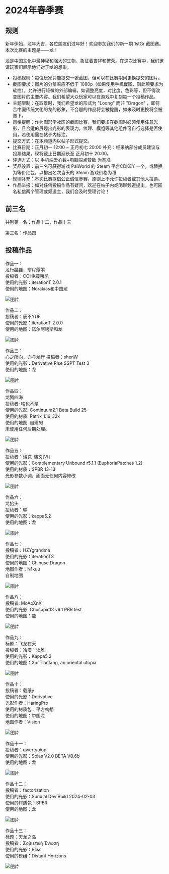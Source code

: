 # 2024年春季赛

## 规则

新年伊始，龙年大吉，各位朋友们过年好！欢迎参加我们的新一期 1stGr 截图赛。本次比赛的主题是——龙！ 

龙是中国文化中最神秘和强大的生物，象征着吉祥和繁荣。在这次比赛中，我们邀请玩家们展示他们对于龙的想象。 
 
- 投稿规则：每位玩家只能提交一张截图，但可以在比赛期间更换提交的图片。 
- 截图要求：图片的分辨率应不低于 1080p（如果使用手机截图，则此项要求为软性）。允许进行轻微的外部编辑，如调整亮度，对比度，色彩等，但不得改变图片的主要内容。我们希望大众玩家可以在游戏中复刻每一个投稿作品。 
- 主题限制：在取景时，我们希望龙的形式为 "Loong" 而非 "Dragon" ，即符合中国传统文化的龙的形象，不合题的作品将会被提醒，如未及时更换将会被撤下。 
- 风格提醒：作为图形学社区的截图比赛，我们要求在截图时必须使用任意光影，且合适的展现出光影的表现力，纹理、模组等其他组件可自行选择是否使用，若使用需在帖子内标注。 
- 提交方式：在本频道内以帖子形式提交。 
- 比赛日期：正月初一 12:00 ~ 正月初七 20:00 
补充：经采纳部分成员建议与投票结果，现将截止日期延长至 正月初十 20:00。
- 评选方式：以 手机端爱心数+电脑端点赞数 为基准 
- 奖品设置：前三名可获得游戏 PalWorld 的 Steam 平台CDKEY 一个，或替换为等价红包，以排出名次当天的 Steam 游戏价格为准 
- 规则补充：本次比赛提倡公正诚信参赛，原则上不允许投稿者或其他人拉票。 
- 作品举报：如对任何投稿作品有疑问，欢迎在帖子内或闲聊频道提出，也可匿名私信两个管理或频道主，我们会及时受理讨论！

## 前三名

并列第一名：作品十二、作品十三

第三名：作品四

## 投稿作品

作品一：  
龙行龘龘，前程朤朤  
投稿者：COHK晨哦凯  
使用的光影：iterationT 2.0.1  
使用的地图：Norakias和中国龙

![图片](1.jpg)

作品二：  
投稿者：辰不YUE  
使用的光影：iterationT 2.0.0  
使用的地图：诺尔阿喀斯和龙  

![图片](2.jpg)

作品三：  
心之所向，亦与龙行 
投稿者：shenW  
使用的光影：Derivative Rise SSPT Test 3  
使用的地图：龙

![图片](3.jpg)

作品四：  
龙腾四海  
投稿者: 啥也不是  
使用的光影: Continuum2.1 Beta Build 25  
使用的材质: Patrix_1.19_32x  
使用的地图: 自建的  
未使用任何后期处理。  

![图片](4.jpg)

作品五：  
投稿者：瑞克-瑞文[Ⅵ]  
使用的光影：Complementary Unbound r5.1.1 (EuphoriaPatches 1.2)  
使用的材质：SPBR 13-13  
光影参数小调，画面无任何内容修改  

![图片](5.png)

作品六：  
龙抬头  
投稿者：曚  
使用的光影：kappa5.2  
使用的地图：龙  

![图片](6.jpg)

作品七：  
投稿者：HZYgrandma  
使用的光影：iterationT3  
使用的地图：Chinese Dragon  
地图作者：N1kuu  
自制地图    

![图片](7.png)

作品八：  
投稿者: MoAoXnX  
使用的光影: Chocapic13 v9.1 PBR test  
使用的地图：龍   

![图片](8.png)

作品九：  
标题：飞龙在天  
投稿者：冷漠＇淡雅  
使用的光影：Kappa5.2  
使用的地图：Xin Tiantang, an oriental utopia  

![图片](9.png)

作品十：   
投稿者：载纸y  
使用的光影：Derivative  
光影作者：HaringPro  
使用的材质包：平方构想  
使用的地图：中国龙  
地图作者：Vision  

![图片](10.png)

作品十一：  
投稿者：qwertyuiop  
使用的光影：Solas V2.0 BETA V0.6b  
使用的地图：龙    

![图片](11.jpg)

作品十二：  
投稿者：factorization   
使用的光影：Sundial Dev Build 2024-02-03  
使用的材质包：SPBR  
使用的地图：龙  

![图片](12.png)

作品十三：  
标题：天龙之岛  
投稿者：Σοβιετική Ένωση  
使用的光影：Bliss  
使用的模组：Distant Horizons    

![图片](13.png)